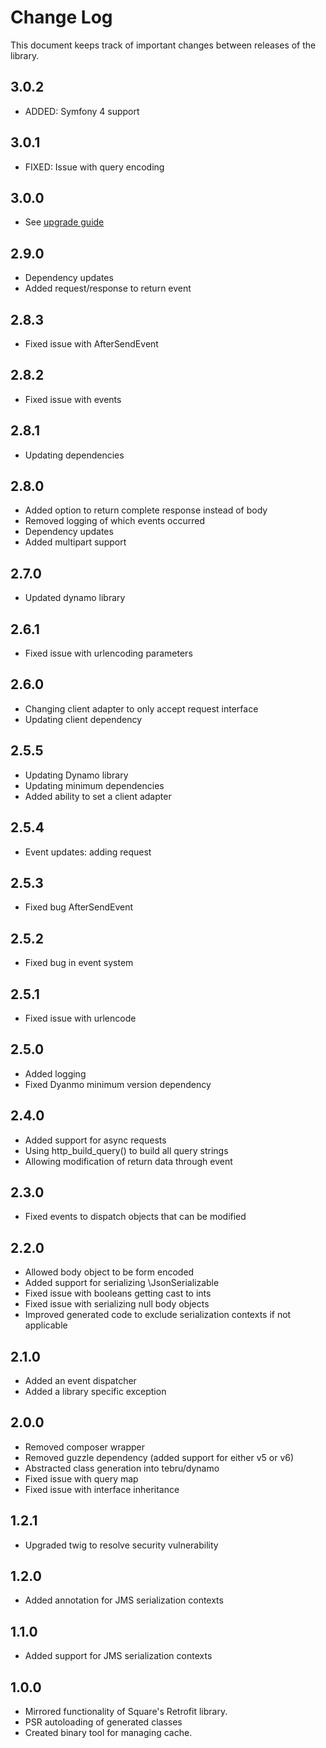 Change Log
==========

This document keeps track of important changes between releases of the library.

3.0.2
-----

* ADDED: Symfony 4 support

3.0.1
-----

* FIXED: Issue with query encoding

3.0.0
-----

* See [upgrade guide](docs/upgrade_2_3.md)

2.9.0
-----

* Dependency updates
* Added request/response to return event


2.8.3
-----

* Fixed issue with AfterSendEvent

2.8.2
-----

* Fixed issue with events

2.8.1
-----

* Updating dependencies


2.8.0
-----

* Added option to return complete response instead of body
* Removed logging of which events occurred
* Dependency updates
* Added multipart support

2.7.0
-----

* Updated dynamo library

2.6.1
-----

* Fixed issue with urlencoding parameters

2.6.0
-----

* Changing client adapter to only accept request interface
* Updating client dependency

2.5.5
-----

* Updating Dynamo library
* Updating minimum dependencies
* Added ability to set a client adapter

2.5.4
-----

* Event updates: adding request

2.5.3
-----

* Fixed bug AfterSendEvent

2.5.2
-----

* Fixed bug in event system

2.5.1
-----

* Fixed issue with urlencode

2.5.0
-----

* Added logging
* Fixed Dyanmo minimum version dependency

2.4.0
-----

* Added support for async requests
* Using http_build_query() to build all query strings
* Allowing modification of return data through event

2.3.0
-----

* Fixed events to dispatch objects that can be modified

2.2.0
-----

* Allowed body object to be form encoded
* Added support for serializing \JsonSerializable
* Fixed issue with booleans getting cast to ints
* Fixed issue with serializing null body objects
* Improved generated code to exclude serialization contexts if not applicable

2.1.0
-----

* Added an event dispatcher
* Added a library specific exception

2.0.0
-----

* Removed composer wrapper
* Removed guzzle dependency (added support for either v5 or v6)
* Abstracted class generation into tebru/dynamo
* Fixed issue with query map
* Fixed issue with interface inheritance 

1.2.1
-----

* Upgraded twig to resolve security vulnerability

1.2.0
-----

* Added annotation for JMS serialization contexts


1.1.0
-----

* Added support for JMS serialization contexts

1.0.0
-----

* Mirrored functionality of Square's Retrofit library.
* PSR autoloading of generated classes
* Created binary tool for managing cache.
